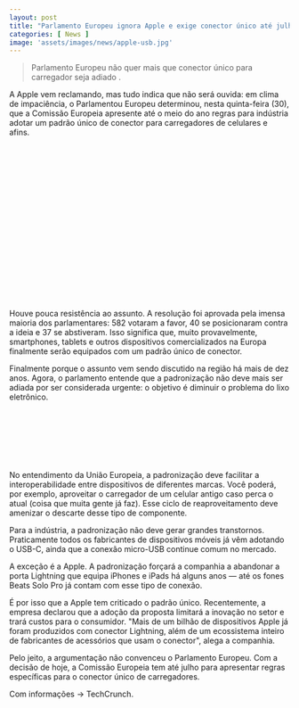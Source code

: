 ```yaml
---
layout: post
title: "Parlamento Europeu ignora Apple e exige conector único até julho de 2020"
categories: [ News ]
image: 'assets/images/news/apple-usb.jpg'
---
```


> Parlamento Europeu não quer mais que conector único para carregador seja adiado .

A Apple vem reclamando, mas tudo indica que não será ouvida: em clima de impaciência, o Parlamentou Europeu determinou, nesta quinta-feira (30), que a Comissão Europeia apresente até o meio do ano regras para indústria adotar um padrão único de conector para carregadores de celulares e afins.

<!-- QUADRADO -->
<script async src="//pagead2.googlesyndication.com/pagead/js/adsbygoogle.js"></script>
<ins class="adsbygoogle"
style="display:inline-block;width:336px;height:280px"
data-ad-client="ca-pub-2838251107855362"
data-ad-slot="5351066970"></ins>
<script>
(adsbygoogle = window.adsbygoogle || []).push({});
</script>

Houve pouca resistência ao assunto. A resolução foi aprovada pela imensa maioria dos parlamentares: 582 votaram a favor, 40 se posicionaram contra a ideia e 37 se abstiveram. Isso significa que, muito provavelmente, smartphones, tablets e outros dispositivos comercializados na Europa finalmente serão equipados com um padrão único de conector.

Finalmente porque o assunto vem sendo discutido na região há mais de dez anos. Agora, o parlamento entende que a padronização não deve mais ser adiada por ser considerada urgente: o objetivo é diminuir o problema do lixo eletrônico.

<!-- MINI ANÚNCIO -->
<script async src="//pagead2.googlesyndication.com/pagead/js/adsbygoogle.js"></script>
<!-- Games Root -->
<ins class="adsbygoogle"
style="display:inline-block;width:730px;height:95px"
data-ad-client="ca-pub-2838251107855362"
data-ad-slot="5351066970"></ins>
<script>
(adsbygoogle = window.adsbygoogle || []).push({});
</script>

No entendimento da União Europeia, a padronização deve facilitar a interoperabilidade entre dispositivos de diferentes marcas. Você poderá, por exemplo, aproveitar o carregador de um celular antigo caso perca o atual (coisa que muita gente já faz). Esse ciclo de reaproveitamento deve amenizar o descarte desse tipo de componente.

Para a indústria, a padronização não deve gerar grandes transtornos. Praticamente todos os fabricantes de dispositivos móveis já vêm adotando o USB-C, ainda que a conexão micro-USB continue comum no mercado.

A exceção é a Apple. A padronização forçará a companhia a abandonar a porta Lightning que equipa iPhones e iPads há alguns anos — até os fones Beats Solo Pro já contam com esse tipo de conexão.

<!-- RETANGULO LARGO 2 -->
<script async src="//pagead2.googlesyndication.com/pagead/js/adsbygoogle.js"></script>
<ins class="adsbygoogle"
style="display:block; text-align:center;"
data-ad-layout="in-article"
data-ad-format="fluid"
data-ad-client="ca-pub-2838251107855362"
data-ad-slot="8549252987"></ins>
<script>
(adsbygoogle = window.adsbygoogle || []).push({});
</script>

É por isso que a Apple tem criticado o padrão único. Recentemente, a empresa declarou que a adoção da proposta limitará a inovação no setor e trará custos para o consumidor. "Mais de um bilhão de dispositivos Apple já foram produzidos com conector Lightning, além de um ecossistema inteiro de fabricantes de acessórios que usam o conector", alega a companhia.

Pelo jeito, a argumentação não convenceu o Parlamento Europeu. Com a decisão de hoje, a Comissão Europeia tem até julho para apresentar regras específicas para o conector único de carregadores.

<!-- RETANGULO LARGO -->
<script async src="https://pagead2.googlesyndication.com/pagead/js/adsbygoogle.js"></script>
<!-- Informat -->
<ins class="adsbygoogle"
style="display:block"
data-ad-client="ca-pub-2838251107855362"
data-ad-slot="2327980059"
data-ad-format="auto"
data-full-width-responsive="true"></ins>
<script>
(adsbygoogle = window.adsbygoogle || []).push({});
</script>

Com informações → TechCrunch.

